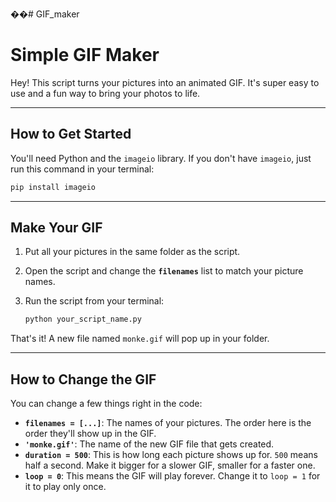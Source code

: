 ��#   G I F _ m a k e r 
 
# Simple GIF Maker

Hey\! This script turns your pictures into an animated GIF. It's super easy to use and a fun way to bring your photos to life.

-----

## How to Get Started

You'll need Python and the `imageio` library. If you don't have `imageio`, just run this command in your terminal:

```bash
pip install imageio
```

-----

## Make Your GIF

1.  Put all your pictures in the same folder as the script.

2.  Open the script and change the **`filenames`** list to match your picture names.

3.  Run the script from your terminal:

    ```bash
    python your_script_name.py
    ```

That's it\! A new file named `monke.gif` will pop up in your folder.

-----

## How to Change the GIF

You can change a few things right in the code:

  * **`filenames = [...]`**: The names of your pictures. The order here is the order they'll show up in the GIF.
  * **`'monke.gif'`**: The name of the new GIF file that gets created.
  * **`duration = 500`**: This is how long each picture shows up for. `500` means half a second. Make it bigger for a slower GIF, smaller for a faster one.
  * **`loop = 0`**: This means the GIF will play forever. Change it to `loop = 1` for it to play only once.
